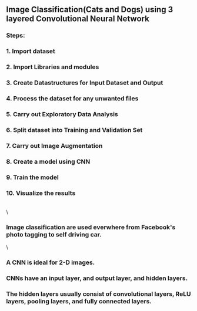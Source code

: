 ## Image Classification(Cats and Dogs) using 3 layered Convolutional Neural Network
### Steps:
### 1. Import dataset
### 2. Import Libraries and modules
### 3. Create Datastructures for Input Dataset and Output
### 4. Process the dataset for any unwanted files
### 5. Carry out Exploratory Data Analysis
### 6. Split dataset into Training and Validation Set
### 7. Carry out Image Augmentation 
### 8. Create a model using CNN
### 9. Train the model
### 10. Visualize the results
\
\
### Image classification are used everwhere from Facebook's photo tagging to self driving car.
\
### A CNN is ideal for 2-D images. 
### CNNs have an input layer, and output layer, and hidden layers. 
### The hidden layers usually consist of convolutional layers, ReLU layers, pooling layers, and fully connected layers.
